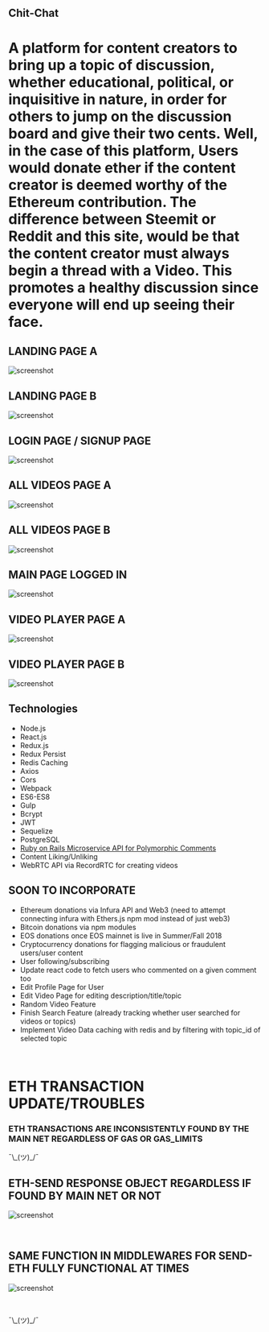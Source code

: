 ## Chit-Chat

# A platform for content creators to bring up a topic of discussion, whether educational, political, or inquisitive in nature, in order for others to jump on the discussion board and give their two cents. Well, in the case of this platform, Users would donate ether if the content creator is deemed worthy of the Ethereum contribution. The difference between Steemit or Reddit and this site, would be that the content creator must always begin a thread with a Video. This promotes a healthy discussion since everyone will end up seeing their face.

## LANDING PAGE A
![screenshot](public/images/home_page_w_out_auth_a.png)

## LANDING PAGE B
![screenshot](public/images/home_page_w_out_auth_b.png)

## LOGIN PAGE / SIGNUP PAGE
![screenshot](public/images/loginpage.png)

## ALL VIDEOS PAGE A
![screenshot](public/images/all_videos_page_a.png)

## ALL VIDEOS PAGE B
![screenshot](public/images/all_videos_page_b.png)

## MAIN PAGE LOGGED IN
![screenshot](public/images/main_page_logged_in.png)

## VIDEO PLAYER PAGE A
![screenshot](public/images/videoplayer_page_a.png)

## VIDEO PLAYER PAGE B
![screenshot](public/images/videoplayer_page_b.png)

## Technologies
- Node.js
- React.js
- Redux.js
- Redux Persist
- Redis Caching
- Axios
- Cors
- Webpack
- ES6-ES8
- Gulp
- Bcrypt
- JWT
- Sequelize
- PostgreSQL
- <a href="https://github.com/Alex1100/chit_chat_api">Ruby on Rails Microservice API for Polymorphic Comments</a>
- Content Liking/Unliking
- WebRTC API via RecordRTC for creating videos



## SOON TO INCORPORATE
- Ethereum donations via Infura API and Web3 (need to attempt connecting infura with Ethers.js npm mod instead of just web3)
- Bitcoin donations via npm modules
- EOS donations once EOS mainnet is live in Summer/Fall 2018
- Cryptocurrency donations for flagging malicious or fraudulent users/user content
- User following/subscribing
- Update react code to fetch users who commented on a given comment too
- Edit Profile Page for User
- Edit Video Page for editing description/title/topic
- Random Video Feature
- Finish Search Feature (already tracking whether user searched for videos or topics)
- Implement Video Data caching with redis and by filtering with topic_id of selected topic

<br/>

<h1>ETH TRANSACTION UPDATE/TROUBLES</h1>
<h3>ETH TRANSACTIONS ARE INCONSISTENTLY FOUND BY THE MAIN NET REGARDLESS OF GAS OR GAS_LIMITS</h3>

<p>¯\_(ツ)_/¯</p>


## ETH-SEND RESPONSE OBJECT REGARDLESS IF FOUND BY MAIN NET OR NOT
![screenshot](public/images/send-eth-test-response-200.png)

<br/>


## SAME FUNCTION IN MIDDLEWARES FOR SEND-ETH FULLY FUNCTIONAL AT TIMES
![screenshot](public/images/send-eth-found.png)


<br/>
<p>¯\_(ツ)_/¯</p>
<br/>
